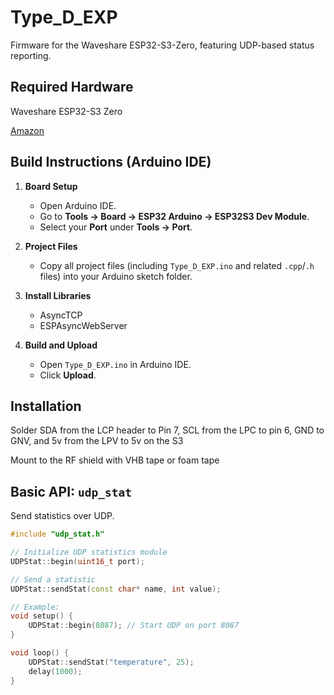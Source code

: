 # Type_D_EXP

Firmware for the Waveshare ESP32-S3-Zero, featuring UDP-based status reporting.

## Required Hardware

Waveshare ESP32-S3 Zero

<a href="https://www.amazon.com/dp/B0CS6VS1DJ?ref_=ppx_hzsearch_conn_dt_b_fed_asin_title_2">Amazon</a>

## Build Instructions (Arduino IDE)

1. **Board Setup**  
   - Open Arduino IDE.  
   - Go to **Tools → Board → ESP32 Arduino → ESP32S3 Dev Module**.  
   - Select your **Port** under **Tools → Port**.

2. **Project Files**  
   - Copy all project files (including `Type_D_EXP.ino` and related `.cpp`/`.h` files) into your Arduino sketch folder.

3. **Install Libraries**  
   - AsyncTCP  
   - ESPAsyncWebServer  


5. **Build and Upload**  
   - Open `Type_D_EXP.ino` in Arduino IDE.  
   - Click **Upload**.

## Installation

Solder SDA from the LCP header to Pin 7, SCL from the LPC to pin 6, GND to GNV, and 5v from the LPV to 5v on the S3

Mount to the RF shield with VHB tape or foam tape

## Basic API: `udp_stat`

Send statistics over UDP.

```cpp
#include "udp_stat.h"

// Initialize UDP statistics module
UDPStat::begin(uint16_t port);

// Send a statistic
UDPStat::sendStat(const char* name, int value);

// Example:
void setup() {
    UDPStat::begin(8087); // Start UDP on port 8087
}

void loop() {
    UDPStat::sendStat("temperature", 25);
    delay(1000);
}
